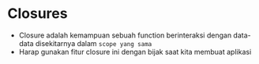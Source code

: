 # Closures

- Closure adalah kemampuan sebuah function berinteraksi dengan data-data disekitarnya dalam `scope yang sama`
- Harap gunakan fitur closure ini dengan bijak saat kita membuat aplikasi
